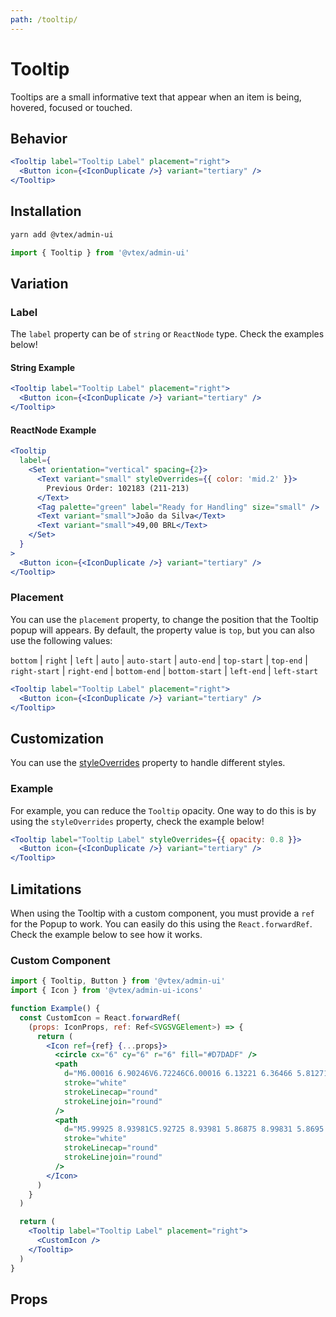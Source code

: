 ```yaml
---
path: /tooltip/
---
```


# Tooltip

Tooltips are a small informative text that appear when an item is being, hovered, focused or touched.

## Behavior

```jsx
<Tooltip label="Tooltip Label" placement="right">
  <Button icon={<IconDuplicate />} variant="tertiary" />
</Tooltip>
```

## Installation

```sh isStatic
yarn add @vtex/admin-ui
```

```jsx isStatic
import { Tooltip } from '@vtex/admin-ui'
```

## Variation

### Label

The `label` property can be of `string` or `ReactNode` type. Check the examples below!

#### String Example

```jsx
<Tooltip label="Tooltip Label" placement="right">
  <Button icon={<IconDuplicate />} variant="tertiary" />
</Tooltip>
```

#### ReactNode Example

```jsx
<Tooltip
  label={
    <Set orientation="vertical" spacing={2}>
      <Text variant="small" styleOverrides={{ color: 'mid.2' }}>
        Previous Order: 102183 (211-213)
      </Text>
      <Tag palette="green" label="Ready for Handling" size="small" />
      <Text variant="small">João da Silva</Text>
      <Text variant="small">49,00 BRL</Text>
    </Set>
  }
>
  <Button icon={<IconDuplicate />} variant="tertiary" />
</Tooltip>
```

### Placement

You can use the `placement` property, to change the position that the Tooltip popup will appears. By default, the property value is `top`, but you can also use the following values:

`bottom` | `right` | `left` | `auto` | `auto-start` | `auto-end` | `top-start` | `top-end` | `right-start` | `right-end` | `bottom-end` | `bottom-start` | `left-end` | `left-start`

```jsx
<Tooltip label="Tooltip Label" placement="right">
  <Button icon={<IconDuplicate />} variant="tertiary" />
</Tooltip>
```

## Customization

You can use the [styleOverrides](/theming/inline-styles/#styles--styleoverrides) property to handle different styles.

### Example

For example, you can reduce the `Tooltip` opacity. One way to do this is by using the `styleOverrides` property, check the example below!

```jsx
<Tooltip label="Tooltip Label" styleOverrides={{ opacity: 0.8 }}>
  <Button icon={<IconDuplicate />} variant="tertiary" />
</Tooltip>
```

## Limitations

When using the Tooltip with a custom component, you must provide a `ref` for the Popup to work. You can easily do this using the `React.forwardRef`. Check the example below to see how it works.

### Custom Component

```jsx isStatic
import { Tooltip, Button } from '@vtex/admin-ui'
import { Icon } from '@vtex/admin-ui-icons'

function Example() {
  const CustomIcon = React.forwardRef(
    (props: IconProps, ref: Ref<SVGSVGElement>) => {
      return (
        <Icon ref={ref} {...props}>
          <circle cx="6" cy="6" r="6" fill="#D7DADF" />
          <path
            d="M6.00016 6.90246V6.72246C6.00016 6.13221 6.36466 5.81271 6.73066 5.56746C7.08766 5.32746 7.44541 5.01396 7.44541 4.43571C7.44541 3.63771 6.79891 2.99121 6.00091 2.99121C5.20291 2.99121 4.55566 3.63621 4.55566 4.43421"
            stroke="white"
            strokeLinecap="round"
            strokeLinejoin="round"
          />
          <path
            d="M5.99925 8.93981C5.92725 8.93981 5.86875 8.99831 5.8695 9.07031C5.8695 9.14231 5.928 9.20081 6 9.20081C6.072 9.20081 6.1305 9.14231 6.1305 9.07031C6.1305 8.99756 6.072 8.93981 5.99925 8.93981"
            stroke="white"
            strokeLinecap="round"
            strokeLinejoin="round"
          />
        </Icon>
      )
    }
  )

  return (
    <Tooltip label="Tooltip Label" placement="right">
      <CustomIcon />
    </Tooltip>
  )
}
```

## Props

<proptypes heading="Tooltip" component="Tooltip" />
